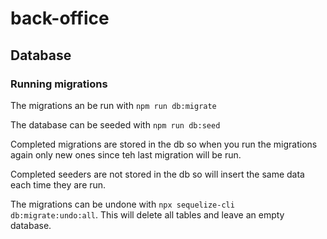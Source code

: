 # back-office

## Database

### Running migrations

The migrations an be run with `npm run db:migrate`

The database can be seeded with `npm run db:seed`

Completed migrations are stored in the db so when you run the migrations again only new ones since teh last migration will be run.

Completed seeders are not stored in the db so will insert the same data each time they are run.

The migrations can be undone with `npx sequelize-cli db:migrate:undo:all`. This will delete all tables and leave an empty database.


